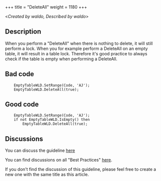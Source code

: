 +++
title = "DeleteAll"
weight = 1180
+++

<_Created by waldo, Described by waldo_\>

## Description

When you perform a "DeleteAll" when there is nothing to delete, it will still perform a lock.  When you for example perform a DeleteAll on an empty table, it will result in a table lock.
Therefore it's good practice to always check if the table is empty when performing a DeleteAll.

## Bad code

```al
    EmptyTableWLD.SetRange(Code, 'AJ');
    EmptyTableWLD.DeleteAll(true);
```

## Good code

```al
    EmptyTableWLD.SetRange(Code, 'AJ');
    if not EmptyTableWLD.IsEmpty() then
        EmptyTableWLD.DeleteAll(true);
```

## Discussions

You can discuss the guideline [here](https://github.com/microsoft/alguidelines/discussions/107)

You can find discussions on all "Best Practices" [here](https://github.com/microsoft/alguidelines/discussions/categories/bc-best-practices).

If you don't find the discussion of this guideline, please feel free to create a new one with the same title as this article.  